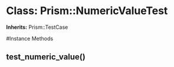 # Class: Prism::NumericValueTest
**Inherits:** Prism::TestCase
    




#Instance Methods
## test_numeric_value() [](#method-i-test_numeric_value)

